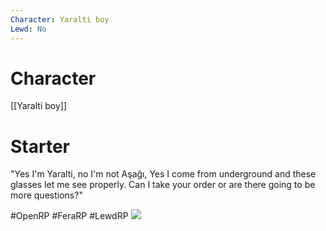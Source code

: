 ```yaml
---
Character: Yaralti boy
Lewd: No
---
```

# Character
[[Yaralti boy]]

# Starter
"Yes I'm Yaralti, no I'm not Aşağı, Yes I come from underground and these glasses let me see properly. Can I take your order or are there going to be more questions?"

  

#OpenRP #FeraRP #LewdRP 
![](EY_9aHYXgAMLYUm.png)